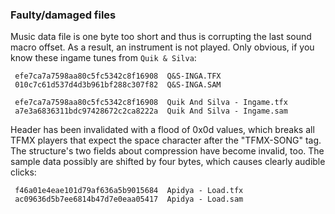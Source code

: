 ### Faulty/damaged files

Music data file is one byte too short and thus is corrupting the last
sound macro offset. As a result, an instrument is not played. Only obvious,
if you know these ingame tunes from ``Quik & Silva``:

```
 efe7ca7a7598aa80c5fc5342c8f16908  Q&S-INGA.TFX
 010c7c61d537d4d3b961bf288c307f82  Q&S-INGA.SAM

 efe7ca7a7598aa80c5fc5342c8f16908  Quik And Silva - Ingame.tfx
 a7e3a6836311bdc97428672c2ca8222a  Quik And Silva - Ingame.sam
```


Header has been invalidated with a flood of 0x0d values, which breaks
all TFMX players that expect the space character after the "TFMX-SONG" tag.
The structure's two fields about compression have become invalid, too.
The sample data possibly are shifted by four bytes, which causes clearly
audible clicks:

```
 f46a01e4eae101d79af636a5b9015684  Apidya - Load.tfx
 ac09636d5b7ee6814b47d7e0eaa05417  Apidya - Load.sam
```
